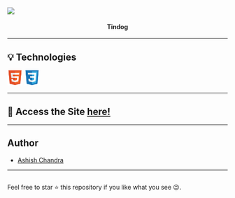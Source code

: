 <img align="center" src="https://user-images.githubusercontent.com/87669361/200165850-c8148fa2-43e9-4143-9fbe-532d2dbd0353.png">
<h4 align="center">Tindog</h4>

<hr>

## 💡 Technologies

<p align="left">
    <img src="https://raw.githubusercontent.com/devicons/devicon/d00d0969292a6569d45b06d3f350f463a0107b0d/icons/html5/html5-original.svg" alt="html5" width="35" height="35"/>
    <img src="https://raw.githubusercontent.com/devicons/devicon/d00d0969292a6569d45b06d3f350f463a0107b0d/icons/css3/css3-original.svg" alt="css3" width="35" height="35"/>
  </p>

<hr>

## 📍 Access the Site <a href="https://tindog69.netlify.app/">here!</a></h2>

<hr>

## Author

- [Ashish Chandra](https://github.com/Ash1shh)
<hr>

##

Feel free to star ⭐ this repository if you like what you see 😉.
